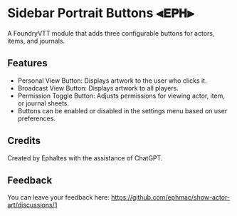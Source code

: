 # Sidebar Portrait Buttons ⫷𝗘𝗣𝗛⫸

A FoundryVTT module that adds three configurable buttons for actors, items, and journals.

## Features
- Personal View Button: Displays artwork to the user who clicks it.
- Broadcast View Button: Displays artwork to all players.
- Permission Toggle Button: Adjusts permissions for viewing actor, item, or journal sheets.
- Buttons can be enabled or disabled in the settings menu based on user preferences.

## Credits
Created by Ephaltes with the assistance of ChatGPT.

## Feedback
You can leave your feedback here:
https://github.com/ephmac/show-actor-art/discussions/1
